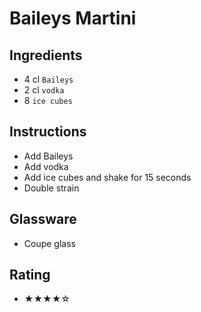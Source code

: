 # Baileys Martini

## Ingredients
- 4 cl `Baileys`
- 2 cl `vodka`
- 8 `ice cubes`

## Instructions
- Add Baileys
- Add vodka
- Add ice cubes and shake for 15 seconds
- Double strain

## Glassware
- Coupe glass

## Rating
- ★★★★☆